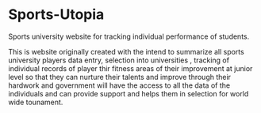 # Sports-Utopia
Sports university website for tracking individual performance of students.

This is website originally created with the intend to summarize all sports university players data entry, selection into universities ,
tracking of individual records of player thir fitness areas of their improvement at junior level so that they can nurture their talents and
improve through their hardwork and government will have the access to all the data of the individuals and can provide support and helps them in selection for world wide
tounament. 
